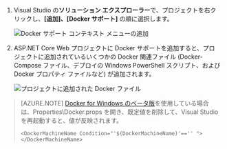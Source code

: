1. Visual Studio の**ソリューション エクスプローラー**で、プロジェクトを右クリックし、**[追加]、[Docker サポート]** の順に選択します。

    ![Docker サポート コンテキスト メニューの追加](media/vs-azure-tools-docker-add-docker-support/docker-support-context-menu.png)

1. ASP.NET Core Web プロジェクトに Docker サポートを追加すると、プロジェクトに追加されているいくつかの Docker 関連ファイル (Docker-Compose ファイル、デプロイの Windows PowerShell スクリプト、および Docker プロパティ ファイルなど) が追加されます。

    ![プロジェクトに追加された Docker ファイル](media/vs-azure-tools-docker-add-docker-support/docker-files-added.png)
    
> [AZURE.NOTE] [Docker for Windows のベータ版](https://beta.docker.com)を使用している場合は、Properties\\Docker.props を開き、既定値を削除して、Visual Studio を再起動すると、値が反映されます。
> 
> ```
> <DockerMachineName Condition="'$(DockerMachineName)'=='' "></DockerMachineName>
> ```

<!---HONumber=AcomDC_0921_2016-->